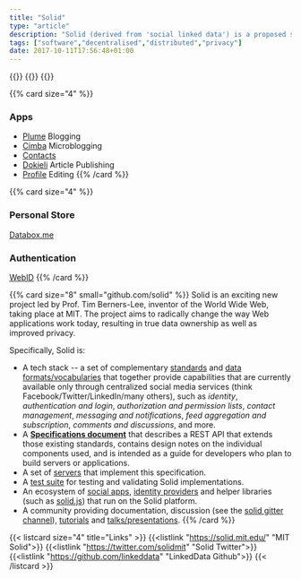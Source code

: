 ```yaml
---
title: "Solid"
type: "article"
description: "Solid (derived from 'social linked data') is a proposed set of conventions and tools for building decentralized social applications based on Linked Data principles. The project aims to radically change the way Web applications work today, resulting in true data ownership as well as improved privacy."
tags: ["software","decentralised","distributed","privacy"]
date: 2017-10-11T17:56:48+01:00
---
```


{{<card size="4" small="computes.io" style="info">}}
{{<description>}}
{{</card>}}

{{% card size="4" %}}
### Apps
- [Plume](https://github.com/deiu/solid-plume) Blogging
- [Cimba](https://github.com/linkeddata/cimba) Microblogging 
- [Contacts](https://github.com/linkeddata/contacts)
- [Dokieli](https://github.com/linkeddata/dokieli) Article Publishing
- [Profile](https://github.com/linkeddata/profile-editor) Editing
{{% /card %}}

{{% card size="4" %}}
### Personal Store
[Databox.me](https://databox.me/)
### Authentication
[WebID](https://github.com/solid/solid-spec#webid-tls)
{{% /card %}}

{{% card size="8" small="github.com/solid" %}}
Solid is an exciting new project led by Prof. Tim Berners-Lee, inventor of the World Wide Web, taking place at MIT. The project aims to radically change the way Web applications work today, resulting in true data ownership as well as improved privacy.

Specifically, Solid is:

* A tech stack -- a set of complementary
  [standards](https://github.com/solid/solid-spec#standards-used) and
  [data formats/vocabularies](https://github.com/solid/vocab) that together
  provide capabilities that are currently available only through centralized
  social media services (think Facebook/Twitter/LinkedIn/many others), such as
  *identity*, *authentication and login*, *authorization and permission lists*,
  *contact management*, *messaging and notifications*, *feed aggregation and
  subscription*, *comments and discussions*, and more.
* A **[Specifications document](https://github.com/solid/solid-spec)**
  that describes a REST API that extends those existing
  standards, contains design notes on the individual components used, and is
  intended as a guide for developers who plan to build servers or applications.
* A set of [servers](https://github.com/solid/solid-platform#servers) that
  implement this specification.
* A [test suite](https://github.com/solid/solid-tests) for testing and validating
  Solid implementations.
* An ecosystem of [social apps](https://github.com/solid/solid-apps),
  [identity providers](https://github.com/solid/solid-idp-list) and helper
  libraries (such as [solid.js](https://github.com/solid/solid.js)) that run on
  the Solid platform.
* A community providing documentation, discussion (see the
  [solid gitter channel](https://gitter.im/solid/solid)),
  [tutorials](https://github.com/solid/solid#tutorials) and
  [talks/presentations](https://github.com/solid/talks).
{{% /card %}}

{{< listcard size="4" title="Links" >}}
    {{<listlink "https://solid.mit.edu/" "MIT Solid">}}
    {{<listlink "https://twitter.com/solidmit" "Solid Twitter">}}
    {{<listlink "https://github.com/linkeddata" "LinkedData Github">}} 
{{< /listcard >}}